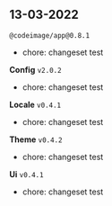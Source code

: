 <!-- CHANGELOG:INSERT -->

## 13-03-2022

`@codeimage/app@0.8.1`

- chore: changeset test

**Config** `v2.0.2`

- chore: changeset test

**Locale** `v0.4.1`

- chore: changeset test

**Theme** `v0.4.2`

- chore: changeset test

**Ui** `v0.4.1`

- chore: changeset test

